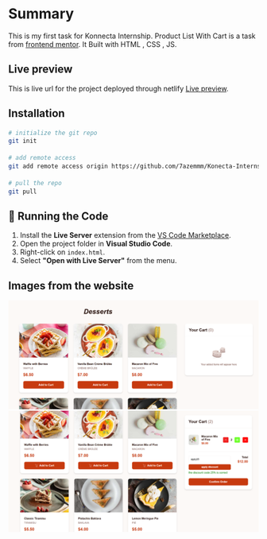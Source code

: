# Summary

This is my first task for Konnecta Internship. Product List With Cart is a task from [frontend mentor](https://www.frontendmentor.io/challenges/product-list-with-cart-5MmqLVAp_d). It Built with HTML , CSS , JS.

## Live preview

This is live url for the project deployed through netlify [Live preview](https://cartgenie.netlify.app/task01-productlistwithcart/index.html).

## Installation

```bash
# initialize the git repo
git init

# add remote access
git add remote access origin https://github.com/7azemmm/Konecta-Internship.git

# pull the repo
git pull
```
## 🚀 Running the Code

1. Install the **Live Server** extension from the [VS Code Marketplace](https://marketplace.visualstudio.com/items?itemName=ritwickdey.LiveServer).
2. Open the project folder in **Visual Studio Code**.
3. Right-click on `index.html`.
4. Select **"Open with Live Server"** from the menu.

## Images from the website
![App Screenshot](design/first-pic.PNG)
<br>
![App Screenshot](design/second-picture.PNG)



